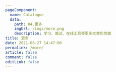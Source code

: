 ```yaml
---
pageComponent:
  name: Catalogue
  data:
    path: 04.更多
    imgUrl: /imgs/more.png
    description: 学习、面试、在线工具等更多文章和页面
title: 更多
date: 2021-06-27 14:47:08
permalink: /more/
article: false
comment: false
editLink: false
---
```

